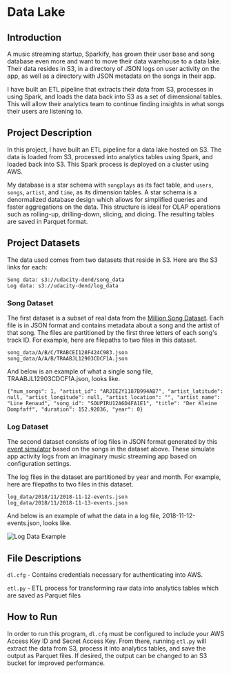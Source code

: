 # Data Lake

## Introduction
A music streaming startup, Sparkify, has grown their user base and song database even more and want to move their data warehouse to a data lake. Their data resides in S3, in a directory of JSON logs on user activity on the app, as well as a directory with JSON metadata on the songs in their app.

I have built an ETL pipeline that extracts their data from S3, processes in using Spark, and loads the data back into S3 as a set of dimensional tables. This will allow their analytics team to continue finding insights in what songs their users are listening to.

## Project Description
In this project, I have built an ETL pipeline for a data lake hosted on S3. The data is loaded from S3, processed into analytics tables using Spark, and loaded back into S3. This Spark process is deployed on a cluster using AWS.

My database is a star schema with `songplays` as its fact table, and `users`, `songs`, `artist`, and `time`, as its dimension tables. A star schema is a denormalized database design which allows for simplified queries and faster aggregations on the data. This structure is ideal for OLAP operations such as rolling-up, drilling-down, slicing, and dicing. The resulting tables are saved in Parquet format. 

## Project Datasets

The data used comes from two datasets that reside in S3. Here are the S3 links for each:

    Song data: s3://udacity-dend/song_data
    Log data: s3://udacity-dend/log_data

### Song Dataset

The first dataset is a subset of real data from the [Million Song Dataset](https://labrosa.ee.columbia.edu/millionsong/). Each file is in JSON format and contains metadata about a song and the artist of that song. The files are partitioned by the first three letters of each song's track ID. For example, here are filepaths to two files in this dataset.

    song_data/A/B/C/TRABCEI128F424C983.json
    song_data/A/A/B/TRAABJL12903CDCF1A.json

And below is an example of what a single song file, TRAABJL12903CDCF1A.json, looks like.

    {"num_songs": 1, "artist_id": "ARJIE2Y1187B994AB7", "artist_latitude": null, "artist_longitude": null, "artist_location": "", "artist_name": "Line Renaud", "song_id": "SOUPIRU12A6D4FA1E1", "title": "Der Kleine Dompfaff", "duration": 152.92036, "year": 0}

### Log Dataset

The second dataset consists of log files in JSON format generated by this [event simulator](https://github.com/Interana/eventsim) based on the songs in the dataset above. These simulate app activity logs from an imaginary music streaming app based on configuration settings.

The log files in the dataset are partitioned by year and month. For example, here are filepaths to two files in this dataset.

    log_data/2018/11/2018-11-12-events.json
    log_data/2018/11/2018-11-13-events.json

And below is an example of what the data in a log file, 2018-11-12-events.json, looks like.

![Log Data Example](https://video.udacity-data.com/topher/2019/February/5c6c3f0a_log-data/log-data.png "Log Data Example")

## File Descriptions

`dl.cfg` - Contains credentials necessary for authenticating into AWS.

`etl.py` - ETL process for transforming raw data into analytics tables which are saved as Parquet files

## How to Run

In order to run this program, `dl.cfg` must be configured to include your AWS Access Key ID and Secret Access Key. From there, running `etl.py` will extract the data from S3, process it into analytics tables, and save the output as Parquet files. If desired, the output can be changed to an S3 bucket for improved performance.
